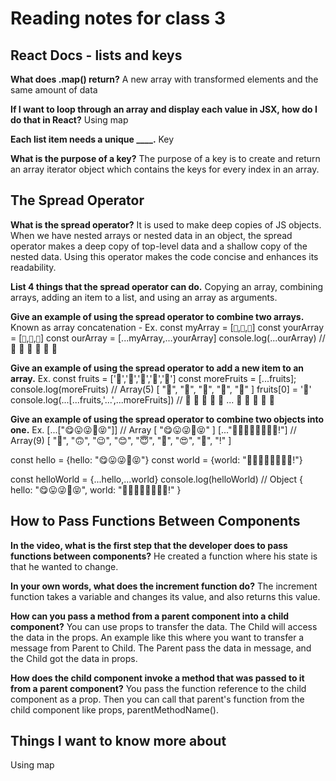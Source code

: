 # Reading notes for class 3

## React Docs - lists and keys

**What does .map() return?**
A new array with transformed elements and the same amount of data

**If I want to loop through an array and display each value in JSX, how do I do that in React?**
Using map

**Each list item needs a unique ____.**
Key

**What is the purpose of a key?**
The purpose of a key is to create and return an array iterator object which contains the keys for every index in an array.

## The Spread Operator

**What is the spread operator?**
It is used to make deep copies of JS objects. When we have nested arrays or nested data in an object, the spread operator makes a deep copy of top-level data and a shallow copy of the nested data. Using this operator makes the code concise and enhances its readability.

**List 4 things that the spread operator can do.**
Copying an array, combining arrays, adding an item to a list, and using an array as arguments.

**Give an example of using the spread operator to combine two arrays.**
Known as array concatenation -
Ex.
const myArray = [`🤪`,`🐻`,`🎌`]
const yourArray = [`🙂`,`🤗`,`🤩`]
const ourArray = [...myArray,...yourArray]
console.log(...ourArray) // 🤪 🐻 🎌 🙂 🤗 🤩

**Give an example of using the spread operator to add a new item to an array.**
Ex.
const fruits = ['🍏','🍊','🍌','🍉','🍍']
const moreFruits = [...fruits];
console.log(moreFruits) // Array(5) [ "🍏", "🍊", "🍌", "🍉", "🍍" ]
fruits[0] = '🍑'
console.log(...[...fruits,'...',...moreFruits]) //  🍑 🍊 🍌 🍉 🍍 ... 🍏 🍊 🍌 🍉 🍍

**Give an example of using the spread operator to combine two objects into one.**
Ex.
[...["😋😛😜🤪😝"]] // Array [ "😋😛😜🤪😝" ]
[..."🙂🙃😉😊😇🥰😍🤩!"] // Array(9) [ "🙂", "🙃", "😉", "😊", "😇", "🥰", "😍", "🤩", "!" ]

const hello = {hello: "😋😛😜🤪😝"}
const world = {world: "🙂🙃😉😊😇🥰😍🤩!"}

const helloWorld = {...hello,...world}
console.log(helloWorld) // Object { hello: "😋😛😜🤪😝", world: "🙂🙃😉😊😇🥰😍🤩!" }

## How to Pass Functions Between Components

**In the video, what is the first step that the developer does to pass functions between components?**
He created a function where his state is that he wanted to change.

**In your own words, what does the increment function do?**
The increment function takes a variable and changes its value, and also returns this value.

**How can you pass a method from a parent component into a child component?**
You can use props to transfer the data. The Child will access the data in the props. An example like this where you want to transfer a message from Parent to Child. The Parent pass the data in message, and the Child got the data in props.

**How does the child component invoke a method that was passed to it from a parent component?**
You pass the function reference to the child component as a prop. Then you can call that parent's function from the child component like props, parentMethodName().

## Things I want to know more about

Using map
